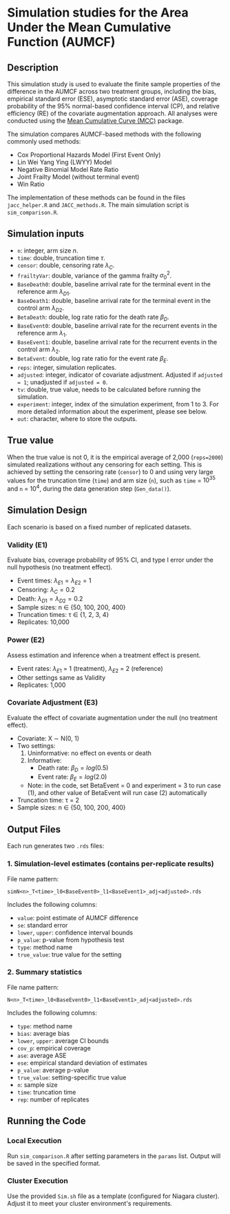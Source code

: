 # Simulation studies for the Area Under the Mean Cumulative Function (AUMCF)

## Description
This simulation study is used to evaluate the finite sample properties of the difference in the AUMCF across two treatment groups, including the bias, empirical standard error (ESE), asymptotic standard error (ASE), coverage probability of the 95% normal-based confidence interval (CP), and relative efficiency (RE) of the covariate augmentation approach. All analyses were conducted using the [Mean Cumulative Curve (MCC)](https://github.com/zrmacc/MCC.git) package.

The simulation compares AUMCF-based methods with the following commonly used methods:
- Cox Proportional Hazards Model (First Event Only)
- Lin Wei Yang Ying (LWYY) Model
- Negative Binomial Model Rate Ratio
- Joint Frailty Model (without terminal event)
- Win Ratio

The implementation of these methods can be found in the files `jacc_helper.R` and `JACC_methods.R`. The main simulation script is `sim_comparison.R`.

## Simulation inputs
- `n`: integer, arm size $n$.
- `time`: double, truncation time $\tau$.
- `censor`: double, censoring rate $\lambda_C$.
- `frailtyVar`: double, variance of the gamma frailty $\sigma_0^2$.
- `BaseDeath0`: double, baseline arrival rate for the terminal event in the reference arm $\lambda_{D1}$.
- `BaseDeath1`: double, baseline arrival rate for the terminal event in the control arm $\lambda_{D2}$.
- `BetaDeath`: double, log rate ratio for the death rate $\beta_D$.
- `BaseEvent0`: double, baseline arrival rate for the recurrent events in the reference arm $\lambda_1$.
- `BaseEvent1`: double, baseline arrival rate for the recurrent events in the control arm $\lambda_2$.
- `BetaEvent`: double, log rate ratio for the event rate $\beta_E$.
- `reps`: integer, simulation replicates.
- `adjusted`: integer, indicator of covariate adjustment. Adjusted if `adjusted = 1`; unadjusted if `adjusted = 0`.
- `tv`: double, true value, needs to be calculated before running the simulation.
- `experiment`: integer, index of the simulation experiment, from 1 to 3. For more detailed information about the experiment, please see below.
- `out`: character, where to store the outputs.


## True value
When the true value is not 0, it is the empirical average of 2,000 (`reps=2000`) simulated realizations without any censoring for each setting. This is achieved by setting the censoring rate (`censor`) to 0 and using very large values for the truncation time (`time`) and arm size (`n`), such as `time` = $10^{35}$ and `n` = $10^4$, during the data generation step (`Gen_data()`).

## Simulation Design
Each scenario is based on a fixed number of replicated datasets.

### Validity (E1)
Evaluate bias, coverage probability of 95% CI, and type I error under the null hypothesis (no treatment effect).
- Event times: $λ_{E1} = λ_{E2} =1$
- Censoring: $λ_{C} = 0.2$
- Death: $λ_{D1} = λ_{D2} =0.2$
- Sample sizes: n ∈ {50, 100, 200, 400}
- Truncation times: τ ∈ {1, 2, 3, 4}
- Replicates: 10,000

### Power (E2)
Assess estimation and inference when a treatment effect is present.
- Event rates: $λ_{E1}$ = 1 (treatment), $λ_{E2}$ = 2 (reference)
- Other settings same as Validity
- Replicates: 1,000

### Covariate Adjustment (E3)
Evaluate the effect of covariate augmentation under the null (no treatment effect).
- Covariate: X ∼ N(0, 1)
- Two settings:
  1. Uninformative: no effect on events or death
  2. Informative:
     - Death rate: $β_D = log(0.5)$
     - Event rate: $β_E = log(2.0)$
  - Note: in the code, set BetaEvent = 0 and experiment = 3 to run case (1), and other value of BetaEvent will run case (2) automatically
- Truncation time: τ = 2
- Sample sizes: n ∈ {50, 100, 200, 400}

## Output Files
Each run generates two `.rds` files:

### 1. Simulation-level estimates (contains per-replicate results)
File name pattern:
```
simN<n>_T<time>_l0<BaseEvent0>_l1<BaseEvent1>_adj<adjusted>.rds
```
Includes the following columns:
- `value`: point estimate of AUMCF difference
- `se`: standard error
- `lower`, `upper`: confidence interval bounds
- `p_value`: p-value from hypothesis test
- `type`: method name
- `true_value`: true value for the setting

### 2. Summary statistics
File name pattern:
```
N<n>_T<time>_l0<BaseEvent0>_l1<BaseEvent1>_adj<adjusted>.rds
```
Includes the following columns:
- `type`: method name
- `bias`: average bias
- `lower`, `upper`: average CI bounds
- `cov_p`: empirical coverage
- `ase`: average ASE
- `ese`: empirical standard deviation of estimates
- `p_value`: average p-value
- `true_value`: setting-specific true value
- `n`: sample size
- `time`: truncation time
- `rep`: number of replicates

## Running the Code

### Local Execution
Run `sim_comparison.R` after setting parameters in the `params` list. Output will be saved in the specified format.

### Cluster Execution
Use the provided `Sim.sh` file as a template (configured for Niagara cluster). Adjust it to meet your cluster environment's requirements.
